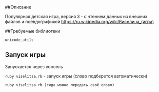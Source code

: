 ##Описание

Популярная детская игра, версия 3 - с чтением данных из внешних файлов и псевдографикой
https://ru.wikipedia.org/wiki/Виселица_(игра)

##Требуемые библиотеки

`unicode_utils`

## Запуск игры

Запускается через консоль

`ruby viselitsa.rb` - запуск игры (слово подберется автоматически)

`ruby viselitsa.rb (сюда можно передать своё слово)`
